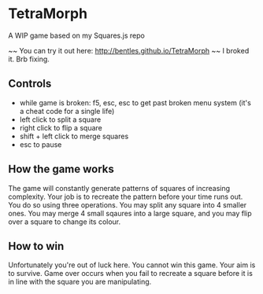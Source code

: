 TetraMorph
==========
A WIP game based on my Squares.js repo

~~ You can try it out here:
http://bentles.github.io/TetraMorph ~~ I broked it. Brb fixing.

Controls
----------
- while game is broken: f5, esc, esc to get past broken menu system (it's a cheat code for a single life)
- left click to split a square
- right click to flip a square
- shift + left click to merge squares
- esc to pause

How the game works
-----------
The game will constantly generate patterns of squares of increasing complexity. Your job is to recreate the pattern before your time runs out. You do so using three operations. You may split any square into 4 smaller ones. You may merge 4 small sqaures into a large square, and you may flip over a square to change its colour.

How to win
----------
Unfortunately you're out of luck here. You cannot win this game. Your aim is to survive. Game over occurs when you fail to recreate a square before it is in line with the square you are manipulating.
